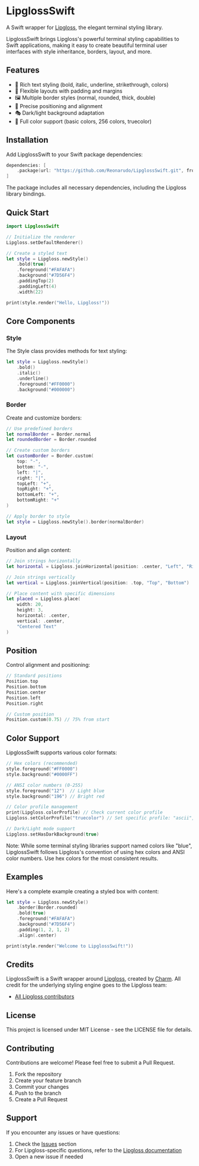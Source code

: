 # LipglossSwift

A Swift wrapper for [Lipgloss](https://github.com/charmbracelet/lipgloss), the elegant terminal styling library.

LipglossSwift brings Lipgloss's powerful terminal styling capabilities to Swift applications, making it easy to create beautiful terminal user interfaces with style inheritance, borders, layout, and more.

## Features

- 🎨 Rich text styling (bold, italic, underline, strikethrough, colors)
- 📏 Flexible layouts with padding and margins
- 🖼️ Multiple border styles (normal, rounded, thick, double)
- 🎯 Precise positioning and alignment
- 🎭 Dark/light background adaptation
- 🌈 Full color support (basic colors, 256 colors, truecolor)

## Installation

Add LipglossSwift to your Swift package dependencies:

```swift
dependencies: [
    .package(url: "https://github.com/Reonarudo/LipglossSwift.git", from: "1.0.0")
]
```

The package includes all necessary dependencies, including the Lipgloss library bindings.

## Quick Start

```swift
import LipglossSwift

// Initialize the renderer
Lipgloss.setDefaultRenderer()

// Create a styled text
let style = Lipgloss.newStyle()
    .bold(true)
    .foreground("#FAFAFA")
    .background("#7D56F4")
    .paddingTop(2)
    .paddingLeft(4)
    .width(22)

print(style.render("Hello, Lipgloss!"))
```

## Core Components

### Style

The Style class provides methods for text styling:

```swift
let style = Lipgloss.newStyle()
    .bold()
    .italic()
    .underline()
    .foreground("#FF0000")
    .background("#000000")
```

### Border

Create and customize borders:

```swift
// Use predefined borders
let normalBorder = Border.normal
let roundedBorder = Border.rounded

// Create custom borders
let customBorder = Border.custom(
    top: "-",
    bottom: "-",
    left: "|",
    right: "|",
    topLeft: "+",
    topRight: "+",
    bottomLeft: "+",
    bottomRight: "+"
)

// Apply border to style
let style = Lipgloss.newStyle().border(normalBorder)
```

### Layout

Position and align content:

```swift
// Join strings horizontally
let horizontal = Lipgloss.joinHorizontal(position: .center, "Left", "Right")

// Join strings vertically
let vertical = Lipgloss.joinVertical(position: .top, "Top", "Bottom")

// Place content with specific dimensions
let placed = Lipgloss.place(
    width: 20,
    height: 3,
    horizontal: .center,
    vertical: .center,
    "Centered Text"
)
```

## Position

Control alignment and positioning:

```swift
// Standard positions
Position.top
Position.bottom
Position.center
Position.left
Position.right

// Custom position
Position.custom(0.75) // 75% from start
```

## Color Support

LipglossSwift supports various color formats:

```swift
// Hex colors (recommended)
style.foreground("#FF0000")
style.background("#0000FF")

// ANSI color numbers (0-255)
style.foreground("12")  // Light blue
style.background("196") // Bright red

// Color profile management
print(Lipgloss.colorProfile) // Check current color profile
Lipgloss.setColorProfile("truecolor") // Set specific profile: "ascii", "ansi", "ansi256", or "truecolor"

// Dark/Light mode support
Lipgloss.setHasDarkBackground(true)
```

Note: While some terminal styling libraries support named colors like "blue", LipglossSwift follows Lipgloss's convention of using hex colors and ANSI color numbers. Use hex colors for the most consistent results.

## Examples

Here's a complete example creating a styled box with content:

```swift
let style = Lipgloss.newStyle()
    .border(Border.rounded)
    .bold(true)
    .foreground("#FAFAFA")
    .background("#7D56F4")
    .padding(1, 2, 1, 2)
    .align(.center)

print(style.render("Welcome to LipglossSwift!"))
```

## Credits

LipglossSwift is a Swift wrapper around [Lipgloss](https://github.com/charmbracelet/lipgloss), created by [Charm](https://charm.sh). All credit for the underlying styling engine goes to the Lipgloss team:

- [All Lipgloss contributors](https://github.com/charmbracelet/lipgloss/graphs/contributors)

## License

This project is licensed under MIT License - see the LICENSE file for details.

## Contributing

Contributions are welcome! Please feel free to submit a Pull Request.

1. Fork the repository
2. Create your feature branch
3. Commit your changes
4. Push to the branch
5. Create a Pull Request

## Support

If you encounter any issues or have questions:

1. Check the [Issues](https://github.com/Reonarudo/LipglossSwift/issues) section
2. For Lipgloss-specific questions, refer to the [Lipgloss documentation](https://github.com/charmbracelet/lipgloss)
3. Open a new issue if needed